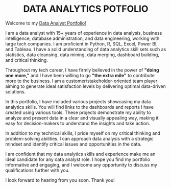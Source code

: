 <!-- Title -->
<h1 align="center">DATA ANALYTICS POTFOLIO</h1>
  
Welcome to my <a href="https://ryavse11.github.io/ryan_choi_portfolio/">Data Analyst Portfolio!</a>

I am a data analyst with 15+ years of experience in data analysis, business intelligence, database administration, and data engineering, working with large tech companies. I am proficient in Python, R, SQL, Excel, Power BI, and Tableau. I have a solid understanding of data analytics skill sets such as statistics, data cleansing, data mining, data merging, dashboard building, and critical thinking.

Throughout my tech career, I have firmly believed in the power of **"doing one more,"** and I have been willing to go **"the extra mile"** to contribute more to the business. I am a customer/stakeholder-oriented team player aiming to generate ideal satisfaction levels by delivering optimal data-driven solutions. 

In this portfolio, I have included various projects showcasing my data analytics skills. You will find links to the dashboards and reports I have created using various tools. These projects demonstrate my ability to analyze and present data in a clear and visually appealing way, making it easy for decision-makers to understand the insights and take action.

In addition to my technical skills, I pride myself on my critical thinking and problem-solving abilities. I can approach data analysis with a strategic mindset and identify critical issues and opportunities in the data.

I am confident that my data analytics skills and experience make me an ideal candidate for any data analyst role. I hope you find my portfolio informative and engaging, and I welcome any opportunity to discuss my qualifications further with you.

I look forward to hearing from you soon. Thank you!
